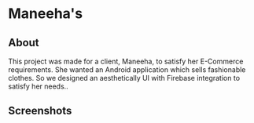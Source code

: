 # Maneeha's

## About
This project was made for a client, Maneeha, to satisfy her E-Commerce requirements. She wanted an Android application which sells fashionable clothes. So we designed an aesthetically UI with Firebase integration to satisfy her needs..

## Screenshots  
